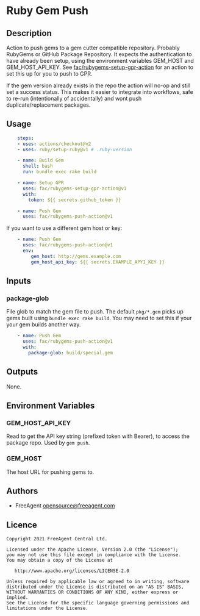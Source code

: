 # Ruby Gem Push

## Description

Action to push gems to a gem cutter compatible repository. Probably RubyGems or GitHub Package Repository. It expects the authentication to have already been setup, using the environment variables GEM_HOST and GEM_HOST_API_KEY. See [fac/rubygems-setup-gpr-action](https://github.com/fac/rubygems-setup-gpr-action) for an action to set this up for you to push to GPR.

If the gem version already exists in the repo the action will no-op and still set a success status. This makes it easier to integrate into workflows, safe to re-run (intentionally of accidentally) and wont push duplicate/replacement packages.

## Usage

```yaml
    steps:
    - uses: actions/checkout@v2
    - uses: ruby/setup-ruby@v1 # .ruby-version

    - name: Build Gem
      shell: bash
      run: bundle exec rake build

    - name: Setup GPR
      uses: fac/rubygems-setup-gpr-action@v1
      with:
        token: ${{ secrets.github_token }}

    - name: Push Gem
      uses: fac/rubygems-push-action@v1
```

If you want to use a different gem host or key:

```yaml
    - name: Push Gem
      uses: fac/rubygems-push-action@v1
      env:
         gem_host: http://gems.example.com
         gem_host_api_key: ${{ secrets.EXAMPLE_APYI_KEY }}
```

## Inputs

### package-glob

File glob to match the gem file to push. The default `pkg/*.gem` picks up gems built using `bundle exec rake build`. You may need to set this if your your gem builds another way.

```yaml
    - name: Push Gem
      uses: fac/rubygems-push-action@v1
      with:
        package-glob: build/special.gem
```

## Outputs

None.

## Environment Variables

### GEM_HOST_API_KEY

Read to get the API key string (prefixed token with Bearer), to access the package repo. Used by `gem push`.

### GEM_HOST

The host URL for pushing gems to.

## Authors

* FreeAgent <opensource@freeagent.com>

## Licence

```
Copyright 2021 FreeAgent Central Ltd.

Licensed under the Apache License, Version 2.0 (the "License");
you may not use this file except in compliance with the License.
You may obtain a copy of the License at

   http://www.apache.org/licenses/LICENSE-2.0

Unless required by applicable law or agreed to in writing, software
distributed under the License is distributed on an "AS IS" BASIS,
WITHOUT WARRANTIES OR CONDITIONS OF ANY KIND, either express or implied.
See the License for the specific language governing permissions and
limitations under the License.
```
